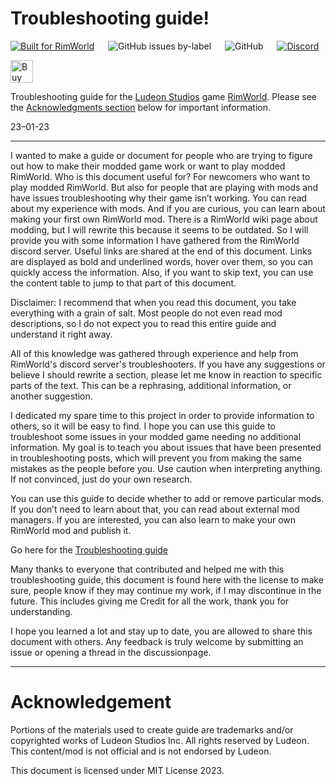 # Troubleshooting guide!
[![Built for RimWorld](https://img.shields.io/badge/dynamic/xml?url=https%3A%2F%2Fraw.githubusercontent.com%2FCaptainArbitrary%2FManyMedicines%2Fmain%2FAbout%2FAbout.xml&query=%2FModMetaData%2FsupportedVersions%2Fli%5Blast()%5D&style=for-the-badge&label=Built%20for%20RimWorld)](https://rimworldgame.com/)
&emsp;
![GitHub issues by-label](https://img.shields.io/github/issues/chunnyluny/troubleshootingguide/issue%2Fbug?style=for-the-badge&logo=github)
&emsp;
![GitHub](https://img.shields.io/github/license/chunnyluny/troubleshootingguide?style=for-the-badge&logo=github)
&emsp;
[![Discord](https://img.shields.io/discord/688796862639112277?style=for-the-badge&logo=discord)](https://discord.gg/NjbW9RTQkA)

<a href='https://ko-fi.com/I2I8ND4C0' target='_blank'><img height='36' style='border:0px;height:36px;' src='https://storage.ko-fi.com/cdn/kofi4.png?v=3' border='0' alt='Buy Me a Coffee at ko-fi.com' /></a>

Troubleshooting guide for the [Ludeon Studios](https://ludeon.com/) game [RimWorld](https://rimworldgame.com/). Please see the [Acknowledgments section](#acknowledgments) below for important information.

23–01-23

---

I wanted to make a guide or document for people who are trying to figure out how to make their modded game work or want to play modded RimWorld. Who is this document useful for? For newcomers who want to play modded RimWorld. But also for people that are playing with mods and have issues troubleshooting why their game isn’t working. You can read about my experience with mods. And if you are curious, you can learn about making your first own RimWorld mod. There is a RimWorld wiki page about modding, but I will rewrite this because it seems to be outdated. So I will provide you with some information I have gathered from the RimWorld discord server. Useful links are shared at the end of this document. 
Links are displayed as bold and underlined words, hover over them, so you can quickly access the information. Also, if you want to skip text, you can use the content table to jump to that part of this document. 

Disclaimer: I recommend that when you read this document, you take everything with a grain of salt. Most people do not even read mod descriptions, so I do not expect you to read this entire guide and understand it right away. 

All of this knowledge was gathered through experience and help from RimWorld's discord server's troubleshooters. If you have any suggestions or believe I should rewrite a section, please let me know in reaction to specific parts of the text. This can be a rephrasing, additional information, or another suggestion.

I dedicated my spare time to this project in order to provide information to others, so it will be easy to find. I hope you can use this guide to troubleshoot some issues in your modded game needing no additional information. 
My goal is to teach you about issues that have been presented in troubleshooting posts, which will prevent you from making the same mistakes as the people before you. Use caution when interpreting anything. If not convinced, just do your own research. 

You can use this guide to decide whether to add or remove particular mods. If you don’t need to learn about that, you can read about external mod managers. If you are interested, you can also learn to make your own RimWorld mod and publish it. 

Go here for the [Troubleshooting guide](https://docs.google.com/document/d/1Hw0vxHBisM4mCju-XqGhaDf0O8Eu8ZGbjd7qLjTtrso/edit?usp=sharing) 

Many thanks to everyone that contributed and helped me with this troubleshooting guide, this document is found here with the license to make sure, people know if they may continue my work, if I may discontinue in the future. This includes giving me Credit for all the work, thank you for understanding. 

I hope you learned a lot and stay up to date, you are allowed to share this document with others. Any feedback is truly welcome by submitting an issue or opening a thread in the discussionpage.

---

# Acknowledgement
Portions of the materials used to create guide are trademarks and/or copyrighted works of Ludeon Studios Inc. All rights reserved by Ludeon. This content/mod is not official and is not endorsed by Ludeon.

This document is licensed under MIT License 2023. 
